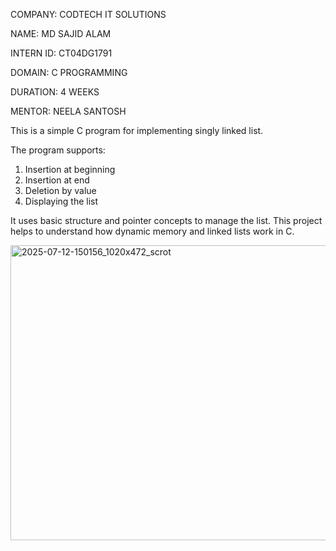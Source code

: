 COMPANY: CODTECH IT SOLUTIONS

NAME: MD SAJID ALAM

INTERN ID: CT04DG1791

DOMAIN: C PROGRAMMING

DURATION: 4 WEEKS

MENTOR: NEELA SANTOSH



This is a simple C program for implementing singly linked list.

The program supports:
1. Insertion at beginning
2. Insertion at end
3. Deletion by value
4. Displaying the list

It uses basic structure and pointer concepts to manage the list.
This project helps to understand how dynamic memory and linked lists work in C.


<img width="1020" height="472" alt="2025-07-12-150156_1020x472_scrot" src="https://github.com/user-attachments/assets/0b8bf924-eee0-47e7-935a-88049c87a6ed" />
